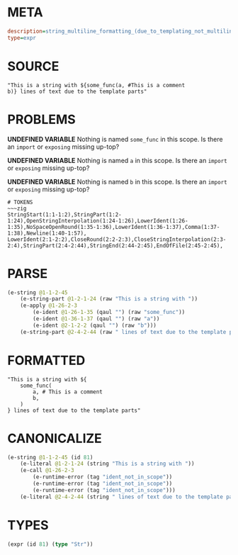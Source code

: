 # META
~~~ini
description=string_multiline_formatting_(due_to_templating_not_multiline_string_literal) (1)
type=expr
~~~
# SOURCE
~~~roc
"This is a string with ${some_func(a, #This is a comment
b)} lines of text due to the template parts"
~~~
# PROBLEMS
**UNDEFINED VARIABLE**
Nothing is named `some_func` in this scope.
Is there an `import` or `exposing` missing up-top?

**UNDEFINED VARIABLE**
Nothing is named `a` in this scope.
Is there an `import` or `exposing` missing up-top?

**UNDEFINED VARIABLE**
Nothing is named `b` in this scope.
Is there an `import` or `exposing` missing up-top?


~~~
# TOKENS
~~~zig
StringStart(1:1-1:2),StringPart(1:2-1:24),OpenStringInterpolation(1:24-1:26),LowerIdent(1:26-1:35),NoSpaceOpenRound(1:35-1:36),LowerIdent(1:36-1:37),Comma(1:37-1:38),Newline(1:40-1:57),
LowerIdent(2:1-2:2),CloseRound(2:2-2:3),CloseStringInterpolation(2:3-2:4),StringPart(2:4-2:44),StringEnd(2:44-2:45),EndOfFile(2:45-2:45),
~~~
# PARSE
~~~clojure
(e-string @1-1-2-45
	(e-string-part @1-2-1-24 (raw "This is a string with "))
	(e-apply @1-26-2-3
		(e-ident @1-26-1-35 (qaul "") (raw "some_func"))
		(e-ident @1-36-1-37 (qaul "") (raw "a"))
		(e-ident @2-1-2-2 (qaul "") (raw "b")))
	(e-string-part @2-4-2-44 (raw " lines of text due to the template parts")))
~~~
# FORMATTED
~~~roc
"This is a string with ${
	some_func(
		a, # This is a comment
		b,
	)
} lines of text due to the template parts"
~~~
# CANONICALIZE
~~~clojure
(e-string @1-1-2-45 (id 81)
	(e-literal @1-2-1-24 (string "This is a string with "))
	(e-call @1-26-2-3
		(e-runtime-error (tag "ident_not_in_scope"))
		(e-runtime-error (tag "ident_not_in_scope"))
		(e-runtime-error (tag "ident_not_in_scope")))
	(e-literal @2-4-2-44 (string " lines of text due to the template parts")))
~~~
# TYPES
~~~clojure
(expr (id 81) (type "Str"))
~~~
